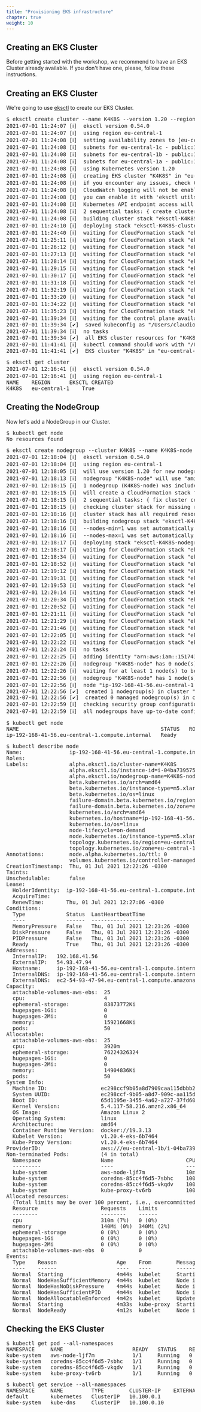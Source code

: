 ```yaml
---
title: "Provisioning EKS infrastructure"
chapter: true
weight: 10
---
```


## Creating an EKS Cluster
Before getting started with the workshop, we recommend to have an EKS Cluster already available. If you don't have one, please, follow these instructions.

## Creating an EKS Cluster
We're going to use [eksctl](https://eksctl.io/) to create our EKS Cluster.

<pre>
$ eksctl create cluster --name K4K8S --version 1.20 --region eu-central-1 --without-nodegroup
2021-07-01 11:24:07 [ℹ]  eksctl version 0.54.0
2021-07-01 11:24:07 [ℹ]  using region eu-central-1
2021-07-01 11:24:08 [ℹ]  setting availability zones to [eu-central-1c eu-central-1b eu-central-1a]
2021-07-01 11:24:08 [ℹ]  subnets for eu-central-1c - public:192.168.0.0/19 private:192.168.96.0/19
2021-07-01 11:24:08 [ℹ]  subnets for eu-central-1b - public:192.168.32.0/19 private:192.168.128.0/19
2021-07-01 11:24:08 [ℹ]  subnets for eu-central-1a - public:192.168.64.0/19 private:192.168.160.0/19
2021-07-01 11:24:08 [ℹ]  using Kubernetes version 1.20
2021-07-01 11:24:08 [ℹ]  creating EKS cluster "K4K8S" in "eu-central-1" region with 
2021-07-01 11:24:08 [ℹ]  if you encounter any issues, check CloudFormation console or try 'eksctl utils describe-stacks --region=eu-central-1 --cluster=K4K8S'
2021-07-01 11:24:08 [ℹ]  CloudWatch logging will not be enabled for cluster "K4K8S" in "eu-central-1"
2021-07-01 11:24:08 [ℹ]  you can enable it with 'eksctl utils update-cluster-logging --enable-types={SPECIFY-YOUR-LOG-TYPES-HERE (e.g. all)} --region=eu-central-1 --cluster=K4K8S'
2021-07-01 11:24:08 [ℹ]  Kubernetes API endpoint access will use default of {publicAccess=true, privateAccess=false} for cluster "K4K8S" in "eu-central-1"
2021-07-01 11:24:08 [ℹ]  2 sequential tasks: { create cluster control plane "K4K8S", 2 sequential sub-tasks: { wait for control plane to become ready, 1 task: { create addons } } }
2021-07-01 11:24:08 [ℹ]  building cluster stack "eksctl-K4K8S-cluster"
2021-07-01 11:24:10 [ℹ]  deploying stack "eksctl-K4K8S-cluster"
2021-07-01 11:24:40 [ℹ]  waiting for CloudFormation stack "eksctl-K4K8S-cluster"
2021-07-01 11:25:11 [ℹ]  waiting for CloudFormation stack "eksctl-K4K8S-cluster"
2021-07-01 11:26:12 [ℹ]  waiting for CloudFormation stack "eksctl-K4K8S-cluster"
2021-07-01 11:27:13 [ℹ]  waiting for CloudFormation stack "eksctl-K4K8S-cluster"
2021-07-01 11:28:14 [ℹ]  waiting for CloudFormation stack "eksctl-K4K8S-cluster"
2021-07-01 11:29:15 [ℹ]  waiting for CloudFormation stack "eksctl-K4K8S-cluster"
2021-07-01 11:30:17 [ℹ]  waiting for CloudFormation stack "eksctl-K4K8S-cluster"
2021-07-01 11:31:18 [ℹ]  waiting for CloudFormation stack "eksctl-K4K8S-cluster"
2021-07-01 11:32:19 [ℹ]  waiting for CloudFormation stack "eksctl-K4K8S-cluster"
2021-07-01 11:33:20 [ℹ]  waiting for CloudFormation stack "eksctl-K4K8S-cluster"
2021-07-01 11:34:22 [ℹ]  waiting for CloudFormation stack "eksctl-K4K8S-cluster"
2021-07-01 11:35:23 [ℹ]  waiting for CloudFormation stack "eksctl-K4K8S-cluster"
2021-07-01 11:39:34 [ℹ]  waiting for the control plane availability...
2021-07-01 11:39:34 [✔]  saved kubeconfig as "/Users/claudio/.kube/config"
2021-07-01 11:39:34 [ℹ]  no tasks
2021-07-01 11:39:34 [✔]  all EKS cluster resources for "K4K8S" have been created
2021-07-01 11:41:41 [ℹ]  kubectl command should work with "/Users/claudio/.kube/config", try 'kubectl get nodes'
2021-07-01 11:41:41 [✔]  EKS cluster "K4K8S" in "eu-central-1" region is ready
</pre>

<pre>
$ eksctl get cluster
2021-07-01 12:16:41 [ℹ]  eksctl version 0.54.0
2021-07-01 12:16:41 [ℹ]  using region eu-central-1
NAME	REGION		EKSCTL CREATED
K4K8S	eu-central-1	True
</pre>

## Creating the NodeGroup
Now let's add a NodeGroup in our Cluster.

<pre>
$ kubectl get node
No resources found
</pre>

<pre>
$ eksctl create nodegroup --cluster K4K8S --name K4K8S-node --region eu-central-1 --node-type m5.2xlarge --nodes 1 --max-pods-per-node 50
2021-07-01 12:18:04 [ℹ]  eksctl version 0.54.0
2021-07-01 12:18:04 [ℹ]  using region eu-central-1
2021-07-01 12:18:05 [ℹ]  will use version 1.20 for new nodegroup(s) based on control plane version
2021-07-01 12:18:13 [ℹ]  nodegroup "K4K8S-node" will use "ami-0083e9407e275acf2" [AmazonLinux2/1.20]
2021-07-01 12:18:15 [ℹ]  1 nodegroup (K4K8S-node) was included (based on the include/exclude rules)
2021-07-01 12:18:15 [ℹ]  will create a CloudFormation stack for each of 1 nodegroups in cluster "K4K8S"
2021-07-01 12:18:15 [ℹ]  2 sequential tasks: { fix cluster compatibility, 1 task: { 1 task: { create nodegroup "K4K8S-node" } } }
2021-07-01 12:18:15 [ℹ]  checking cluster stack for missing resources
2021-07-01 12:18:16 [ℹ]  cluster stack has all required resources
2021-07-01 12:18:16 [ℹ]  building nodegroup stack "eksctl-K4K8S-nodegroup-K4K8S-node"
2021-07-01 12:18:16 [ℹ]  --nodes-min=1 was set automatically for nodegroup K4K8S-node
2021-07-01 12:18:16 [ℹ]  --nodes-max=1 was set automatically for nodegroup K4K8S-node
2021-07-01 12:18:17 [ℹ]  deploying stack "eksctl-K4K8S-nodegroup-K4K8S-node"
2021-07-01 12:18:17 [ℹ]  waiting for CloudFormation stack "eksctl-K4K8S-nodegroup-K4K8S-node"
2021-07-01 12:18:34 [ℹ]  waiting for CloudFormation stack "eksctl-K4K8S-nodegroup-K4K8S-node"
2021-07-01 12:18:52 [ℹ]  waiting for CloudFormation stack "eksctl-K4K8S-nodegroup-K4K8S-node"
2021-07-01 12:19:12 [ℹ]  waiting for CloudFormation stack "eksctl-K4K8S-nodegroup-K4K8S-node"
2021-07-01 12:19:31 [ℹ]  waiting for CloudFormation stack "eksctl-K4K8S-nodegroup-K4K8S-node"
2021-07-01 12:19:53 [ℹ]  waiting for CloudFormation stack "eksctl-K4K8S-nodegroup-K4K8S-node"
2021-07-01 12:20:14 [ℹ]  waiting for CloudFormation stack "eksctl-K4K8S-nodegroup-K4K8S-node"
2021-07-01 12:20:34 [ℹ]  waiting for CloudFormation stack "eksctl-K4K8S-nodegroup-K4K8S-node"
2021-07-01 12:20:52 [ℹ]  waiting for CloudFormation stack "eksctl-K4K8S-nodegroup-K4K8S-node"
2021-07-01 12:21:11 [ℹ]  waiting for CloudFormation stack "eksctl-K4K8S-nodegroup-K4K8S-node"
2021-07-01 12:21:29 [ℹ]  waiting for CloudFormation stack "eksctl-K4K8S-nodegroup-K4K8S-node"
2021-07-01 12:21:46 [ℹ]  waiting for CloudFormation stack "eksctl-K4K8S-nodegroup-K4K8S-node"
2021-07-01 12:22:05 [ℹ]  waiting for CloudFormation stack "eksctl-K4K8S-nodegroup-K4K8S-node"
2021-07-01 12:22:22 [ℹ]  waiting for CloudFormation stack "eksctl-K4K8S-nodegroup-K4K8S-node"
2021-07-01 12:22:24 [ℹ]  no tasks
2021-07-01 12:22:25 [ℹ]  adding identity "arn:aws:iam::151743893450:role/eksctl-K4K8S-nodegroup-K4K8S-node-NodeInstanceRole-1VVUN9E3UB1DY" to auth ConfigMap
2021-07-01 12:22:26 [ℹ]  nodegroup "K4K8S-node" has 0 node(s)
2021-07-01 12:22:26 [ℹ]  waiting for at least 1 node(s) to become ready in "K4K8S-node"
2021-07-01 12:22:56 [ℹ]  nodegroup "K4K8S-node" has 1 node(s)
2021-07-01 12:22:56 [ℹ]  node "ip-192-168-41-56.eu-central-1.compute.internal" is ready
2021-07-01 12:22:56 [✔]  created 1 nodegroup(s) in cluster "K4K8S"
2021-07-01 12:22:56 [✔]  created 0 managed nodegroup(s) in cluster "K4K8S"
2021-07-01 12:22:59 [ℹ]  checking security group configuration for all nodegroups
2021-07-01 12:22:59 [ℹ]  all nodegroups have up-to-date configuration
</pre>

<pre>
$ kubectl get node
NAME                                             STATUS   ROLES    AGE     VERSION
ip-192-168-41-56.eu-central-1.compute.internal   Ready    <none>   4m10s   v1.20.4-eks-6b7464
</pre>

<pre>
$ kubectl describe node
Name:               ip-192-168-41-56.eu-central-1.compute.internal
Roles:              <none>
Labels:             alpha.eksctl.io/cluster-name=K4K8S
                    alpha.eksctl.io/instance-id=i-04ba739575f55ea53
                    alpha.eksctl.io/nodegroup-name=K4K8S-node
                    beta.kubernetes.io/arch=amd64
                    beta.kubernetes.io/instance-type=m5.xlarge
                    beta.kubernetes.io/os=linux
                    failure-domain.beta.kubernetes.io/region=eu-central-1
                    failure-domain.beta.kubernetes.io/zone=eu-central-1b
                    kubernetes.io/arch=amd64
                    kubernetes.io/hostname=ip-192-168-41-56.eu-central-1.compute.internal
                    kubernetes.io/os=linux
                    node-lifecycle=on-demand
                    node.kubernetes.io/instance-type=m5.xlarge
                    topology.kubernetes.io/region=eu-central-1
                    topology.kubernetes.io/zone=eu-central-1b
Annotations:        node.alpha.kubernetes.io/ttl: 0
                    volumes.kubernetes.io/controller-managed-attach-detach: true
CreationTimestamp:  Thu, 01 Jul 2021 12:22:26 -0300
Taints:             <none>
Unschedulable:      false
Lease:
  HolderIdentity:  ip-192-168-41-56.eu-central-1.compute.internal
  AcquireTime:     <unset>
  RenewTime:       Thu, 01 Jul 2021 12:27:06 -0300
Conditions:
  Type             Status  LastHeartbeatTime                 LastTransitionTime                Reason                       Message
  ----             ------  -----------------                 ------------------                ------                       -------
  MemoryPressure   False   Thu, 01 Jul 2021 12:23:26 -0300   Thu, 01 Jul 2021 12:22:24 -0300   KubeletHasSufficientMemory   kubelet has sufficient memory available
  DiskPressure     False   Thu, 01 Jul 2021 12:23:26 -0300   Thu, 01 Jul 2021 12:22:24 -0300   KubeletHasNoDiskPressure     kubelet has no disk pressure
  PIDPressure      False   Thu, 01 Jul 2021 12:23:26 -0300   Thu, 01 Jul 2021 12:22:24 -0300   KubeletHasSufficientPID      kubelet has sufficient PID available
  Ready            True    Thu, 01 Jul 2021 12:23:26 -0300   Thu, 01 Jul 2021 12:22:56 -0300   KubeletReady                 kubelet is posting ready status
Addresses:
  InternalIP:   192.168.41.56
  ExternalIP:   54.93.47.94
  Hostname:     ip-192-168-41-56.eu-central-1.compute.internal
  InternalDNS:  ip-192-168-41-56.eu-central-1.compute.internal
  ExternalDNS:  ec2-54-93-47-94.eu-central-1.compute.amazonaws.com
Capacity:
  attachable-volumes-aws-ebs:  25
  cpu:                         4
  ephemeral-storage:           83873772Ki
  hugepages-1Gi:               0
  hugepages-2Mi:               0
  memory:                      15921668Ki
  pods:                        50
Allocatable:
  attachable-volumes-aws-ebs:  25
  cpu:                         3920m
  ephemeral-storage:           76224326324
  hugepages-1Gi:               0
  hugepages-2Mi:               0
  memory:                      14904836Ki
  pods:                        50
System Info:
  Machine ID:                 ec298ccf9b05a8d7909caa115dbbb244
  System UUID:                ec298ccf-9b05-a8d7-909c-aa115dbbb244
  Boot ID:                    65d1195e-3455-4a62-a727-37fd60bd7295
  Kernel Version:             5.4.117-58.216.amzn2.x86_64
  OS Image:                   Amazon Linux 2
  Operating System:           linux
  Architecture:               amd64
  Container Runtime Version:  docker://19.3.13
  Kubelet Version:            v1.20.4-eks-6b7464
  Kube-Proxy Version:         v1.20.4-eks-6b7464
ProviderID:                   aws:///eu-central-1b/i-04ba739575f55ea53
Non-terminated Pods:          (4 in total)
  Namespace                   Name                       CPU Requests  CPU Limits  Memory Requests  Memory Limits  Age
  ---------                   ----                       ------------  ----------  ---------------  -------------  ---
  kube-system                 aws-node-ljf7m             10m (0%)      0 (0%)      0 (0%)           0 (0%)         4m42s
  kube-system                 coredns-85cc4f6d5-7sbhc    100m (2%)     0 (0%)      70Mi (0%)        170Mi (1%)     54m
  kube-system                 coredns-85cc4f6d5-vkqdv    100m (2%)     0 (0%)      70Mi (0%)        170Mi (1%)     54m
  kube-system                 kube-proxy-tv6rb           100m (2%)     0 (0%)      0 (0%)           0 (0%)         4m42s
Allocated resources:
  (Total limits may be over 100 percent, i.e., overcommitted.)
  Resource                    Requests    Limits
  --------                    --------    ------
  cpu                         310m (7%)   0 (0%)
  memory                      140Mi (0%)  340Mi (2%)
  ephemeral-storage           0 (0%)      0 (0%)
  hugepages-1Gi               0 (0%)      0 (0%)
  hugepages-2Mi               0 (0%)      0 (0%)
  attachable-volumes-aws-ebs  0           0
Events:
  Type    Reason                   Age    From        Message
  ----    ------                   ----   ----        -------
  Normal  Starting                 4m44s  kubelet     Starting kubelet.
  Normal  NodeHasSufficientMemory  4m44s  kubelet     Node ip-192-168-41-56.eu-central-1.compute.internal status is now: NodeHasSufficientMemory
  Normal  NodeHasNoDiskPressure    4m44s  kubelet     Node ip-192-168-41-56.eu-central-1.compute.internal status is now: NodeHasNoDiskPressure
  Normal  NodeHasSufficientPID     4m44s  kubelet     Node ip-192-168-41-56.eu-central-1.compute.internal status is now: NodeHasSufficientPID
  Normal  NodeAllocatableEnforced  4m42s  kubelet     Updated Node Allocatable limit across pods
  Normal  Starting                 4m33s  kube-proxy  Starting kube-proxy.
  Normal  NodeReady                4m12s  kubelet     Node ip-192-168-41-56.eu-central-1.compute.internal status is now: NodeReady
</pre>

## Checking the EKS Cluster

<pre>
$ kubectl get pod --all-namespaces
NAMESPACE     NAME                      READY   STATUS    RESTARTS   AGE
kube-system   aws-node-ljf7m            1/1     Running   0          6m24s
kube-system   coredns-85cc4f6d5-7sbhc   1/1     Running   0          56m
kube-system   coredns-85cc4f6d5-vkqdv   1/1     Running   0          56m
kube-system   kube-proxy-tv6rb          1/1     Running   0          6m24s
</pre>

<pre>
$ kubectl get service --all-namespaces
NAMESPACE     NAME         TYPE        CLUSTER-IP    EXTERNAL-IP   PORT(S)         AGE
default       kubernetes   ClusterIP   10.100.0.1    <none>        443/TCP         56m
kube-system   kube-dns     ClusterIP   10.100.0.10   <none>        53/UDP,53/TCP   56m
</pre>
